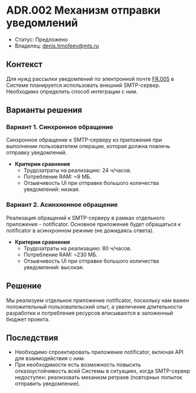 # ADR.002 Механизм отправки уведомлений 

* Статус: Предложено
* Владелец: denis.timоfeev@mts.ru

## Контекст
Для нужд рассылки уведомлений по электронной почте [FR.005](../README.md#функциональные-требования) в Системе планируется использовать внешний SMTP-сервер. Необходимо определить способ интеграции с ним.

## Варианты решения

### Вариант 1. Синхронное обращение
Синхронное обращение к SMTP-серверу из приложения при выполнении пользователем операции, которая должна повлечь отправку уведомлений.
* **Критерии сравнения**
  * Трудозатраты на реализацию: 24 ч/часов.
  * Потребление RAM: ~9 МБ.
  * Отзывчивость UI при отправке большого количества уведомлений: низкая.

### Вариант 2. Асинхнонное обращение
Реализация обращений к SMTP-серверу в рамках отдельного приложения - notificator. 
Основное приложение будет обращаться к notificator в асинхронном режиме (не дожидаясь ответа).
* **Критерии сравнения**
  * Трудозатраты на реализацию: 80 ч/часов.
  * Потребление RAM: ~230 МБ.
  * Отзывчивость UI при отправке большого количества уведомлений: высокая.

## Решение
Мы реализуем отдельное приложение notificator, поскольку нам важен положительный пользовательский опыт, а увеличение длительности разработки и потребления ресурсов вписываются в заложенный бюджет проекта.

## Последствия
* Необходимо спроектировать приложение notificator, включая API для взаимодействия с ним.
* При необходимости есть возможность повысить отказоустойчивость всей Системы в ситуациях, когда SMTP-сервер недоступен: реализовать механизм ретраев (повторных попыток отправить уведомление).
